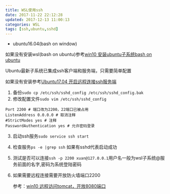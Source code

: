 ```yaml
---
title: WSL使用ssh
date: 2017-11-22 22:12:28
updated: 2017-12-13 11:00:13categories: WSL
tags: [ssh,ubuntu,sshd]
---
```


* ubuntu16.04(bash on window)

如果没有安装wsl(bash on ubuntu)参考[win10 安装ubuntu子系统bash on ubuntu](https://jingyan.baidu.com/article/9faa7231e8fa80473d28cb7b.html)

Ubuntu最新子系统已集成ssh客户端和服务端，只需要简单配置

如果没有安装参考[Ubuntu17.04 开启远程连接ssh服务端](https://jingyan.baidu.com/article/359911f5a5b74857fe0306c4.html)

1. 备份`sudo cp /etc/ssh/sshd_config /etc/ssh/sshd_config.bak`
2. 修改配置文件`sudo vim /etc/ssh/sshd_config`

```properties
Port 2200 # 端口改为2200，22端口已被占用
ListenAddress 0.0.0.0 # 取消注释
#StrictModes yes # 注释
PasswordAuthentication yes # 允许密码登录
```

3. 启动ssh服务`sudo service ssh start`

4. 检查服务`ps -e |grep ssh` 如果有sshd代表启动成功

5. 测试是否可以连接`ssh -p 2200 xuan@127.0.0.1`用户名一般为wsl子系统@服务前面的名字,密码为系统登陆密码

6. 如果需要远程连接需要开放防火墙端口2200

   参考：[win10 远程访问tomcat，开放8080端口](https://jingyan.baidu.com/article/eae07827456a821fed54856f.html)


